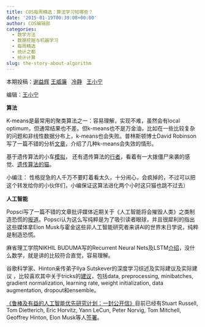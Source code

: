 ```yaml
---
title: COS每周精选：算法学习知哪些？
date: '2015-01-19T00:39:08+00:00'
author: COS编辑部
categories:
  - 数学方法
  - 数据挖掘与机器学习
  - 每周精选
  - 统计之都
  - 统计计算
slug: the-story-about-algorithm
---
```


本期投稿：<a href="http://yihui.name/" target="_blank">谢益辉</a> <a href="http://weibo.com/u/1657470871?from=feed&loc=avatar" target="_blank">王威廉</a>   <a href="http://www.weibo.com/p/1005051756465937/home?from=page_100505&mod=TAB&noscale_head=1#_0" target="_blank">冷静</a>   <a href="http://weibo.com/wangxiaoningtongxue/profile?rightmod=1&wvr=6&mod=personinf" target="_blank">王小宁</a>

编辑：<a href="http://weibo.com/wangxiaoningtongxue/profile?rightmod=1&wvr=6&mod=personinf" target="_blank">王小宁</a>

**算法**

K-means是最常用的聚类算法之一：容易理解，实现不难，虽然会有local optimum，但通常结果也不差。但k-means也不是万金油，比如在一些比较复杂的问题和非线性数据分布上，k-means也会失败。普林斯顿博士David Robinson写了一篇不错的分析<a href="http://varianceexplained.org/r/kmeans-free-lunch/" target="_blank">文章</a>，介绍了几种k-means会失效的情形。

基于遗传算法的小车<a href="http://rednuht.org/genetic_cars_2/" target="_blank">模拟</a>， 还有遗传算法的<a href="http://rednuht.org/genetic_walkers/" target="_blank">行者</a>，看着有一大拨僵尸来袭的感觉、<a href="http://rednuht.org/geneticat/" target="_blank">遗传算法的猫</a>。

<!--more-->

<span style="line-height: 1.5;">小编注： 性格捉急的人千万不要盯着看太久，十分闹心，会疯掉的，不过可以把这个转发给你的小伙伴们，小编保证这算法进化两个小时这只猫也跳不过去）</span>

**人工智能**

Popsci写了一篇不错的文章批评媒体近期关于《人工智能将会摧毁人类》之类制造恐慌的<a href="http://www.popsci.com/open-letter-everyone-tricked-fearing-ai" target="_blank">报道</a>。Popsci认为这么写纯粹是为了吸引读者眼球，并且很犀利的指出这些媒体拿Elon Musk与霍金这些非人工智能研究者来讲AI的世界末日学说，纯粹是制造恐慌。

麻省理工学院NIKHIL BUDUMA写的Recurrent Neural Nets及LSTM<a href="http://nikhilbuduma.com/2015/01/11/a-deep-dive-into-recurrent-neural-networks/" target="_blank">介绍</a>，没什么数学，就是讲的比较符合直觉，容易理解。

谷歌科学家、Hinton亲传弟子Ilya Sutskever的深度学习综述及实际建议及实际建议 ，比较喜欢其中关于tricks的<a href="http://weibo.com/p/1001603799166017998138" target="_blank">建议</a>，包括data, preprocessing, minibatches, gradient normalization, learning rate, weight initialization, data augmentation, dropout和ensemble。

<a href="http://futureoflife.org/static/data/documents/research_priorities.pdf" target="_blank">《鲁棒及有益的人工智能优先研究计划：一封公开信》</a>目前已经有Stuart Russell, Tom Dietterich, Eric Horvitz, Yann LeCun, Peter Norvig, Tom Mitchell, Geoffrey Hinton, Elon Musk等人<a href="http://futureoflife.org/misc/open_letter" target="_blank">签署</a>。
